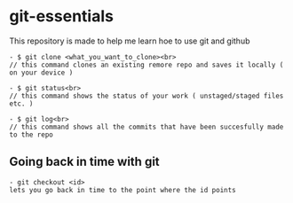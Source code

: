 # git-essentials

This repository is made to help me learn hoe to use git and github

    - $ git clone <what_you_want_to_clone><br>
    // this command clones an existing remore repo and saves it locally ( on your device )

    - $ git status<br>
    // this command shows the status of your work ( unstaged/staged files etc. )

    - $ git log<br>
    // this command shows all the commits that have been succesfully made to the repo

## Going back in time with git

    - git checkout <id>
    lets you go back in time to the point where the id points
